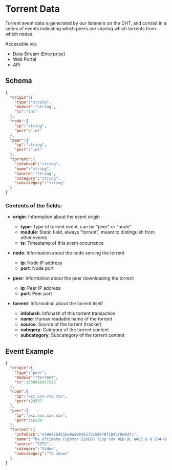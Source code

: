 # Torrent Data

Torrent event data is generated by our listeners on the DHT, and consist in a series of events indicating which peers are sharing which torrents from which nodes.

Accessible via:

* Data Stream (Enterprise)
* Web Portal
* API

## Schema

```json
{
  "origin":{
    "type":"string",
    "module":"string",
    "ts":"int"
  },
  "node":{
    "ip":"string",
    "port":"int"
  },
  "peer":{
    "ip":"string",
    "port":"int"
  },
  "torrent":{
    "infohash":"string",
    "name":"string",
    "source":"string",
    "category":"string",
    "subcategory":"string"
  }
}
```

### Contents of the fields:

* **origin**: Information about the event origin
    * **type**: Type of torrent event, can be "peer" or "node"
    * **module**: Static field, always "torrent", meant to distinguish from other events
    * **ts**: Timestamp of this event occurrence

* **node**: Information about the node serving the torrent
    * **ip**: Node IP address
    * **port**: Node port

* **peer**: Information about the peer downloading the torrent
    * **ip**: Peer IP address
    * **port**: Peer port

* **torrent**: Information about the torrent itself
    * **infohash**: Infohash of this torrent transaction
    * **name**: Human readable name of the torrent
    * **source**: Source of the torrent (tracker)
    * **category**: Category of the torrent content
    * **subcategory**: Subcategory of the torrent content

## Event Example

```json
{
  "origin":{
    "type":"peer",
    "module":"torrent",
    "ts":1538666957296
  },
  "node":{
    "ip":"xxx.xxx.xxx.xxx",
    "port":24357
  },
  "peer":{
    "ip":"xxx.xxx.xxx.xxx",
    "port":16138
  },
  "torrent":{
    "infohash":"a7e642b455ba9a2984537526d948f1845f8e0dfc",
    "name":"The Ultimate Fighter S28E06 720p FOX WEB-DL AAC2 0 H 264-BOOP EZTV",
    "source":"EZTV",
    "category":"Video",
    "subcategory":"TV shows"
  }
}
```
